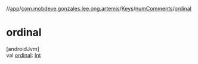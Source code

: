 //[app](../../../../index.md)/[com.mobdeve.gonzales.lee.ong.artemis](../../index.md)/[Keys](../index.md)/[numComments](index.md)/[ordinal](ordinal.md)

# ordinal

[androidJvm]\
val [ordinal](ordinal.md): [Int](https://kotlinlang.org/api/latest/jvm/stdlib/kotlin/-int/index.html)
